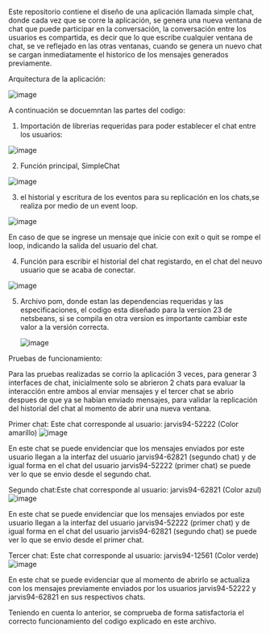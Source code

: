 Este repositorio contiene el diseño de una aplicación llamada simple chat, donde cada vez que se corre la aplicación, se genera una nueva ventana de chat que puede participar en la conversación, la conversación entre los usuarios es compartida, es decir que lo que escribe cualquier ventana de chat, se ve reflejado en las otras ventanas, cuando se genera un nuevo chat se cargan inmediatamente el historico de los mensajes generados previamente.

Arquitectura de la aplicación:

![image](https://github.com/user-attachments/assets/62ac9eb8-32e1-4103-98a5-8c1bea50a00c)


A continuación se docuemntan las partes del codigo:

1) Importación de librerias requeridas para poder establecer el chat entre los usuarios:

 ![image](https://github.com/user-attachments/assets/4d3e6d48-93a6-43a8-9a9a-b2fa27bd9374)

2) Función principal, SimpleChat

 ![image](https://github.com/user-attachments/assets/26b11bdd-2a0b-4d21-a7ca-465f22aed1f4)


3) el historial y escritura de los eventos para su replicación en los chats,se realiza por medio de un event loop.

 ![image](https://github.com/user-attachments/assets/84ae37bb-4689-4c30-aa74-b8bda4a33d64)

En caso de que se ingrese un mensaje que inicie con exit o quit se rompe el loop, indicando la salida del usuario del chat.

4) Función para escribir el historial del chat registardo, en el chat del neuvo usuario que se acaba de conectar.

 ![image](https://github.com/user-attachments/assets/54e8a4a0-7b1c-4bb0-8ea2-2c295178b841)

5) Archivo pom, donde estan las dependencias requeridas y las especificaciones, el codigo esta diseñado para la version 23 de netsbeans, si se compila en otra version es importante cambiar este valor a la versión correcta.

   ![image](https://github.com/user-attachments/assets/5ae6f2fc-3c9a-4aeb-9bea-35f34ea6fcd7)

Pruebas de funcionamiento:

Para las pruebas realizadas se corrio la aplicación 3 veces, para generar 3 interfaces de chat, inicialmente solo se abrieron 2 chats para evaluar la interacción entre ambos al enviar mensajes y el tercer chat se abrio despues de que ya se habian enviado mensajes, para validar la replicación del historial del chat al momento de abrir una nueva ventana.

Primer chat: Este chat corresponde al usuario: jarvis94-52222 (Color amarillo)
![image](https://github.com/user-attachments/assets/13aa3105-b8ea-4cb9-bd5c-01ba3935e4ea)

En este chat se puede envidenciar que los mensajes enviados por este usuario llegan a la interfaz del usuario jarvis94-62821 (segundo chat) y de igual forma en el chat del usuario jarvis94-52222 (primer chat) se puede ver lo que se envio desde el segundo chat.

Segundo chat:Este chat corresponde al usuario: jarvis94-62821 (Color azul)
![image](https://github.com/user-attachments/assets/8866d40a-e974-4fcc-a7da-3a7aa4fb1135)

En este chat se puede envidenciar que los mensajes enviados por este usuario llegan a la interfaz del usuario jarvis94-52222 (primer chat) y de igual forma en el chat del usuario jarvis94-62821 (segundo chat) se puede ver lo que se envio desde el primer chat.

Tercer chat: Este chat corresponde al usuario: jarvis94-12561 (Color verde)
![image](https://github.com/user-attachments/assets/acfdd5ff-6a9e-45b2-872f-e4ff4a9c9cda)

En este chat se puede evidenciar que al momento de abrirlo se actualiza con los mensajes previamente enviados por los usuarios jarvis94-52222 y jarvis94-62821 en sus respectivos chats.

Teniendo en cuenta lo anterior, se comprueba de forma satisfactoria el correcto funcionamiento del codigo explicado en este archivo.

 
